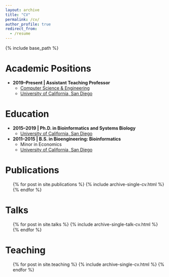 ```yaml
---
layout: archive
title: "CV"
permalink: /cv/
author_profile: true
redirect_from:
  - /resume
---
```


{% include base_path %}

Academic Positions
======
* **2019–Present | Assistant Teaching Professor**
  * [Computer Science & Engineering](https://cse.ucsd.edu/)
  * [University of California, San Diego](https://ucsd.edu/)

Education
======
* **2015–2019 | Ph.D. in Bioinformatics and Systems Biology**
  * [University of California, San Diego](https://ucsd.edu/)
* **2011–2015 | B.S. in Bioengineering: Bioinformatics**
  * Minor in Economics
  * [University of California, San Diego](https://ucsd.edu/)

Publications
======
  <ul>{% for post in site.publications %}
    {% include archive-single-cv.html %}
  {% endfor %}</ul>
  
Talks
======
  <ul>{% for post in site.talks %}
    {% include archive-single-talk-cv.html %}
  {% endfor %}</ul>
  
Teaching
======
  <ul>{% for post in site.teaching %}
    {% include archive-single-cv.html %}
  {% endfor %}</ul>
